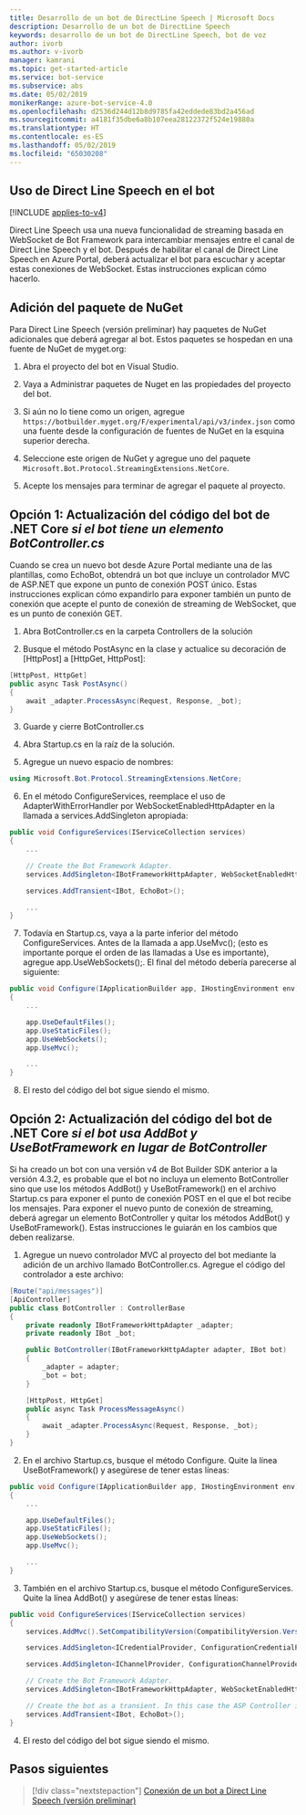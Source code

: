 ```yaml
---
title: Desarrollo de un bot de DirectLine Speech | Microsoft Docs
description: Desarrollo de un bot de DirectLine Speech
keywords: desarrollo de un bot de DirectLine Speech, bot de voz
author: ivorb
ms.author: v-ivorb
manager: kamrani
ms.topic: get-started-article
ms.service: bot-service
ms.subservice: abs
ms.date: 05/02/2019
monikerRange: azure-bot-service-4.0
ms.openlocfilehash: d2536d244d12b8d9785fa42eddede83bd2a456ad
ms.sourcegitcommit: a4181f35dbe6a8b107eea28122372f524e19880a
ms.translationtype: HT
ms.contentlocale: es-ES
ms.lasthandoff: 05/02/2019
ms.locfileid: "65030208"
---
```

## <a name="use-direct-line-speech-in-your-bot"></a>Uso de Direct Line Speech en el bot 

[!INCLUDE [applies-to-v4](includes/applies-to.md)]

Direct Line Speech usa una nueva funcionalidad de streaming basada en WebSocket de Bot Framework para intercambiar mensajes entre el canal de Direct Line Speech y el bot. Después de habilitar el canal de Direct Line Speech en Azure Portal, deberá actualizar el bot para escuchar y aceptar estas conexiones de WebSocket. Estas instrucciones explican cómo hacerlo.

## <a name="add-the-nuget-package"></a>Adición del paquete de NuGet
Para Direct Line Speech (versión preliminar) hay paquetes de NuGet adicionales que deberá agregar al bot. Estos paquetes se hospedan en una fuente de NuGet de myget.org:
1.  Abra el proyecto del bot en Visual Studio.

2.  Vaya a Administrar paquetes de Nuget en las propiedades del proyecto del bot.

3.  Si aún no lo tiene como un origen, agregue `https://botbuilder.myget.org/F/experimental/api/v3/index.json` como una fuente desde la configuración de fuentes de NuGet en la esquina superior derecha.

4.  Seleccione este origen de NuGet y agregue uno del paquete `Microsoft.Bot.Protocol.StreamingExtensions.NetCore`.

5.  Acepte los mensajes para terminar de agregar el paquete al proyecto.

## <a name="option-1-update-your-net-core-bot-code-if-your-bot-has-a-botcontrollercs"></a>Opción 1: Actualización del código del bot de .NET Core _si el bot tiene un elemento BotController.cs_
Cuando se crea un nuevo bot desde Azure Portal mediante una de las plantillas, como EchoBot, obtendrá un bot que incluye un controlador MVC de ASP.NET que expone un punto de conexión POST único. Estas instrucciones explican cómo expandirlo para exponer también un punto de conexión que acepte el punto de conexión de streaming de WebSocket, que es un punto de conexión GET.
1.  Abra BotController.cs en la carpeta Controllers de la solución

2.  Busque el método PostAsync en la clase y actualice su decoración de [HttpPost] a [HttpGet, HttpPost]:
```cs
[HttpPost, HttpGet]
public async Task PostAsync()
{ 
    await _adapter.ProcessAsync(Request, Response, _bot);
}
```

3.  Guarde y cierre BotController.cs

4.  Abra Startup.cs en la raíz de la solución.

5.  Agregue un nuevo espacio de nombres:

```cs
using Microsoft.Bot.Protocol.StreamingExtensions.NetCore;
```

6.  En el método ConfigureServices, reemplace el uso de AdapterWithErrorHandler por WebSocketEnabledHttpAdapter en la llamada a services.AddSingleton apropiada:

```cs
public void ConfigureServices(IServiceCollection services)
{
    ...    

    // Create the Bot Framework Adapter.
    services.AddSingleton<IBotFrameworkHttpAdapter, WebSocketEnabledHttpAdapter>();

    services.AddTransient<IBot, EchoBot>();

    ...
}
```

7. Todavía en Startup.cs, vaya a la parte inferior del método ConfigureServices. Antes de la llamada a app.UseMvc(); (esto es importante porque el orden de las llamadas a Use es importante), agregue app.UseWebSockets();. El final del método debería parecerse al siguiente:

```cs
public void Configure(IApplicationBuilder app, IHostingEnvironment env)
{
    ...

    app.UseDefaultFiles();
    app.UseStaticFiles();
    app.UseWebSockets();
    app.UseMvc();

    ...
}
```

8.  El resto del código del bot sigue siendo el mismo.

## <a name="option-2-update-your-net-core-bot-code-if-your-bot-uses-addbot-and-usebotframework-instead-of-a-botcontroller"></a>Opción 2: Actualización del código del bot de .NET Core _si el bot usa AddBot y UseBotFramework en lugar de BotController_

Si ha creado un bot con una versión v4 de Bot Builder SDK anterior a la versión 4.3.2, es probable que el bot no incluya un elemento BotController sino que use los métodos AddBot() y UseBotFramework() en el archivo Startup.cs para exponer el punto de conexión POST en el que el bot recibe los mensajes. Para exponer el nuevo punto de conexión de streaming, deberá agregar un elemento BotController y quitar los métodos AddBot() y UseBotFramework(). Estas instrucciones le guiarán en los cambios que deben realizarse.

1.  Agregue un nuevo controlador MVC al proyecto del bot mediante la adición de un archivo llamado BotController.cs. Agregue el código del controlador a este archivo:

```cs
[Route("api/messages")]
[ApiController]
public class BotController : ControllerBase
{
    private readonly IBotFrameworkHttpAdapter _adapter;
    private readonly IBot _bot;

    public BotController(IBotFrameworkHttpAdapter adapter, IBot bot)
    {
        _adapter = adapter;
        _bot = bot;
    }

    [HttpPost, HttpGet]
    public async Task ProcessMessageAsync()
    {
        await _adapter.ProcessAsync(Request, Response, _bot);
    }
}
```
2.  En el archivo Startup.cs, busque el método Configure. Quite la línea UseBotFramework() y asegúrese de tener estas líneas:

```cs
public void Configure(IApplicationBuilder app, IHostingEnvironment env)
{
    ...

    app.UseDefaultFiles();
    app.UseStaticFiles();
    app.UseWebSockets();
    app.UseMvc();

    ...
}
```

3.  También en el archivo Startup.cs, busque el método ConfigureServices. Quite la línea AddBot() y asegúrese de tener estas líneas:

```cs
public void ConfigureServices(IServiceCollection services)
{
    services.AddMvc().SetCompatibilityVersion(CompatibilityVersion.Version_2_1);

    services.AddSingleton<ICredentialProvider, ConfigurationCredentialProvider>();

    services.AddSingleton<IChannelProvider, ConfigurationChannelProvider>();

    // Create the Bot Framework Adapter.
    services.AddSingleton<IBotFrameworkHttpAdapter, WebSocketEnabledHttpAdapter>();

    // Create the bot as a transient. In this case the ASP Controller is expecting an IBot.
    services.AddTransient<IBot, EchoBot>();
}
```
4.  El resto del código del bot sigue siendo el mismo.

## <a name="next-steps"></a>Pasos siguientes
> [!div class="nextstepaction"]
> [Conexión de un bot a Direct Line Speech (versión preliminar)](./bot-service-channel-connect-directlinespeech.md)
